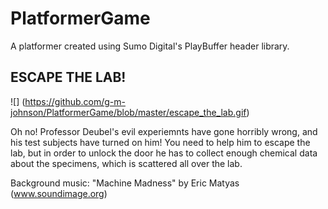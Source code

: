 # PlatformerGame
A platformer created using Sumo Digital's PlayBuffer header library.

## ESCAPE THE LAB! 

![] (https://github.com/g-m-johnson/PlatformerGame/blob/master/escape_the_lab.gif)

Oh no! Professor Deubel's evil experiemnts have gone horribly wrong, and his test subjects have turned on him! You need to help him to escape the lab, but in order to unlock the door he has to collect enough chemical data about the specimens, which is scattered all over the lab.



Background music:
"Machine Madness" by Eric Matyas (www.soundimage.org)
